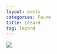 ```yaml
---
layout: posts
categories: Faune
title: Lézard
tag: lezard
---
```

<img src="/faune_flore_meyrin/images/IMG_8571.JPG" />

